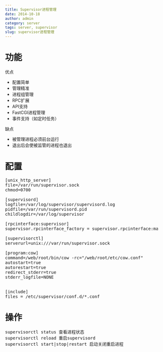 ```yaml
---
title: Supervisor进程管理
date: 2014-10-18
author: admin
category: server
tags: server, supervisor
slug: supervisor进程管理
---
```

 
# 功能
优点

* 配置简单
* 管理精准
* 进程组管理
* RPC扩展
* API支持
* FastCGI进程管理
* 事件支持（如定时任务）

缺点

* 被管理进程必须前台运行
* 退出后会使被监管的进程也退出

# 配置

<pre>
[unix_http_server]
file=/var/run/supervisor.sock
chmod=0700

[supervisord]
logfile=/var/log/supervisor/supervisord.log
pidfile=/var/run/supervisord.pid
childlogdir=/var/log/supervisor

[rpcinterface:supervisor]
supervisor.rpcinterface_factory = supervisor.rpcinterface:make_main_rpcinterface

[supervisorctl]
serverurl=unix:///var/run/supervisor.sock

[program:cow]
command=/web/root/bin/cow -rc="/web/root/etc/cow.conf"
autostart=true
autorestart=true
redirect_stderr=true
stderr_logfile=NONE


[include]
files = /etc/supervisor/conf.d/*.conf
</pre>

# 操作

<pre>
supervisorctl status 查看进程状态
supervisorctl reload 重启supervisord
supervisorctl start|stop|restart 启动关闭重启进程
</pre> 
